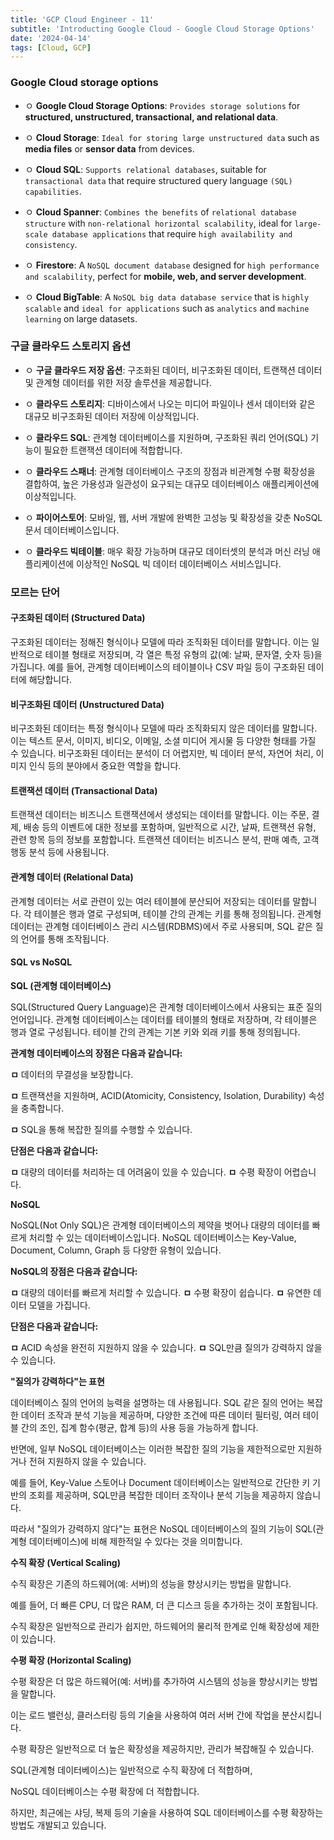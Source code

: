 ```yaml
---
title: 'GCP Cloud Engineer - 11'
subtitle: 'Introducting Google Cloud - Google Cloud Storage Options'
date: '2024-04-14'
tags: [Cloud, GCP]
---
```


### Google Cloud storage options


- ㅇ **Google Cloud Storage Options**: `Provides storage solutions` for **structured, unstructured, transactional, and relational data**.

- ㅇ **Cloud Storage**: `Ideal for storing large unstructured data` such as **media files** or **sensor data** from devices.

- ㅇ **Cloud SQL**: `Supports relational databases`, suitable for `transactional data` that require structured query language `(SQL) capabilities`.

- ㅇ **Cloud Spanner**: `Combines the benefits` of `relational database structure` with `non-relational horizontal scalability`, ideal for `large-scale database applications` that require `high availability and consistency`.

- ㅇ **Firestore**: A `NoSQL document database` designed for `high performance and scalability`, perfect for **mobile, web, and server development**.

- ㅇ **Cloud BigTable**: A `NoSQL big data database service` that is `highly scalable` and `ideal for applications` such as `analytics` and `machine learning` on large datasets.

### 구글 클라우드 스토리지 옵션

- ㅇ **구글 클라우드 저장 옵션**: 구조화된 데이터, 비구조화된 데이터, 트랜잭션 데이터 및 관계형 데이터를 위한 저장 솔루션을 제공합니다.

- ㅇ **클라우드 스토리지**: 디바이스에서 나오는 미디어 파일이나 센서 데이터와 같은 대규모 비구조화된 데이터 저장에 이상적입니다.

- ㅇ **클라우드 SQL**: 관계형 데이터베이스를 지원하며, 구조화된 쿼리 언어(SQL) 기능이 필요한 트랜잭션 데이터에 적합합니다.

- ㅇ **클라우드 스패너**: 관계형 데이터베이스 구조의 장점과 비관계형 수평 확장성을 결합하여, 높은 가용성과 일관성이 요구되는 대규모 데이터베이스 애플리케이션에 이상적입니다.

- ㅇ **파이어스토어**: 모바일, 웹, 서버 개발에 완벽한 고성능 및 확장성을 갖춘 NoSQL 문서 데이터베이스입니다.

- ㅇ **클라우드 빅테이블**: 매우 확장 가능하며 대규모 데이터셋의 분석과 머신 러닝 애플리케이션에 이상적인 NoSQL 빅 데이터 데이터베이스 서비스입니다.


### 모르는 단어

#### 구조화된 데이터 (Structured Data)

구조화된 데이터는 정해진 형식이나 모델에 따라 조직화된 데이터를 말합니다. 이는 일반적으로 테이블 형태로 저장되며, 각 열은 특정 유형의 값(예: 날짜, 문자열, 숫자 등)을 가집니다. 예를 들어, 관계형 데이터베이스의 테이블이나 CSV 파일 등이 구조화된 데이터에 해당합니다.

#### 비구조화된 데이터 (Unstructured Data)

비구조화된 데이터는 특정 형식이나 모델에 따라 조직화되지 않은 데이터를 말합니다. 이는 텍스트 문서, 이미지, 비디오, 이메일, 소셜 미디어 게시물 등 다양한 형태를 가질 수 있습니다. 비구조화된 데이터는 분석이 더 어렵지만, 빅 데이터 분석, 자연어 처리, 이미지 인식 등의 분야에서 중요한 역할을 합니다.

#### 트랜잭션 데이터 (Transactional Data)

트랜잭션 데이터는 비즈니스 트랜잭션에서 생성되는 데이터를 말합니다. 이는 주문, 결제, 배송 등의 이벤트에 대한 정보를 포함하며, 일반적으로 시간, 날짜, 트랜잭션 유형, 관련 항목 등의 정보를 포함합니다. 트랜잭션 데이터는 비즈니스 분석, 판매 예측, 고객 행동 분석 등에 사용됩니다.

#### 관계형 데이터 (Relational Data)

관계형 데이터는 서로 관련이 있는 여러 테이블에 분산되어 저장되는 데이터를 말합니다. 각 테이블은 행과 열로 구성되며, 테이블 간의 관계는 키를 통해 정의됩니다. 관계형 데이터는 관계형 데이터베이스 관리 시스템(RDBMS)에서 주로 사용되며, SQL 같은 질의 언어를 통해 조작됩니다.

#### SQL vs NoSQL

**SQL (관계형 데이터베이스)**

SQL(Structured Query Language)은 관계형 데이터베이스에서 사용되는 표준 질의 언어입니다. 관계형 데이터베이스는 데이터를 테이블의 형태로 저장하며, 각 테이블은 행과 열로 구성됩니다. 테이블 간의 관계는 기본 키와 외래 키를 통해 정의됩니다.

**관계형 데이터베이스의 장점은 다음과 같습니다:**

**ㅁ** 데이터의 무결성을 보장합니다.

**ㅁ** 트랜잭션을 지원하며, ACID(Atomicity, Consistency, Isolation, Durability) 속성을 충족합니다.

**ㅁ** SQL을 통해 복잡한 질의를 수행할 수 있습니다.


**단점은 다음과 같습니다:**

**ㅁ** 대량의 데이터를 처리하는 데 어려움이 있을 수 있습니다.
**ㅁ** 수평 확장이 어렵습니다.


**NoSQL**

NoSQL(Not Only SQL)은 관계형 데이터베이스의 제약을 벗어나 대량의 데이터를 빠르게 처리할 수 있는 데이터베이스입니다. NoSQL 데이터베이스는 Key-Value, Document, Column, Graph 등 다양한 유형이 있습니다.

**NoSQL의 장점은 다음과 같습니다:**

**ㅁ** 대량의 데이터를 빠르게 처리할 수 있습니다.
**ㅁ** 수평 확장이 쉽습니다.
**ㅁ** 유연한 데이터 모델을 가집니다.

**단점은 다음과 같습니다:**

**ㅁ** ACID 속성을 완전히 지원하지 않을 수 있습니다.
**ㅁ** SQL만큼 질의가 강력하지 않을 수 있습니다.


**"질의가 강력하다"는 표현**

데이터베이스 질의 언어의 능력을 설명하는 데 사용됩니다. SQL 같은 질의 언어는 복잡한 데이터 조작과 분석 기능을 제공하며, 다양한 조건에 따른 데이터 필터링, 여러 테이블 간의 조인, 집계 함수(평균, 합계 등)의 사용 등을 가능하게 합니다.

반면에, 일부 NoSQL 데이터베이스는 이러한 복잡한 질의 기능을 제한적으로만 지원하거나 전혀 지원하지 않을 수 있습니다. 

예를 들어, Key-Value 스토어나 Document 데이터베이스는 일반적으로 간단한 키 기반의 조회를 제공하며, SQL만큼 복잡한 데이터 조작이나 분석 기능을 제공하지 않습니다.

따라서 "질의가 강력하지 않다"는 표현은 NoSQL 데이터베이스의 질의 기능이 SQL(관계형 데이터베이스)에 비해 제한적일 수 있다는 것을 의미합니다.

**수직 확장 (Vertical Scaling)**

수직 확장은 기존의 하드웨어(예: 서버)의 성능을 향상시키는 방법을 말합니다.

예를 들어, 더 빠른 CPU, 더 많은 RAM, 더 큰 디스크 등을 추가하는 것이 포함됩니다. 

수직 확장은 일반적으로 관리가 쉽지만, 하드웨어의 물리적 한계로 인해 확장성에 제한이 있습니다.

**수평 확장 (Horizontal Scaling)**

수평 확장은 더 많은 하드웨어(예: 서버)를 추가하여 시스템의 성능을 향상시키는 방법을 말합니다. 

이는 로드 밸런싱, 클러스터링 등의 기술을 사용하여 여러 서버 간에 작업을 분산시킵니다. 

수평 확장은 일반적으로 더 높은 확장성을 제공하지만, 관리가 복잡해질 수 있습니다.

SQL(관계형 데이터베이스)는 일반적으로 수직 확장에 더 적합하며, 

NoSQL 데이터베이스는 수평 확장에 더 적합합니다. 

하지만, 최근에는 샤딩, 복제 등의 기술을 사용하여 SQL 데이터베이스를 수평 확장하는 방법도 개발되고 있습니다.